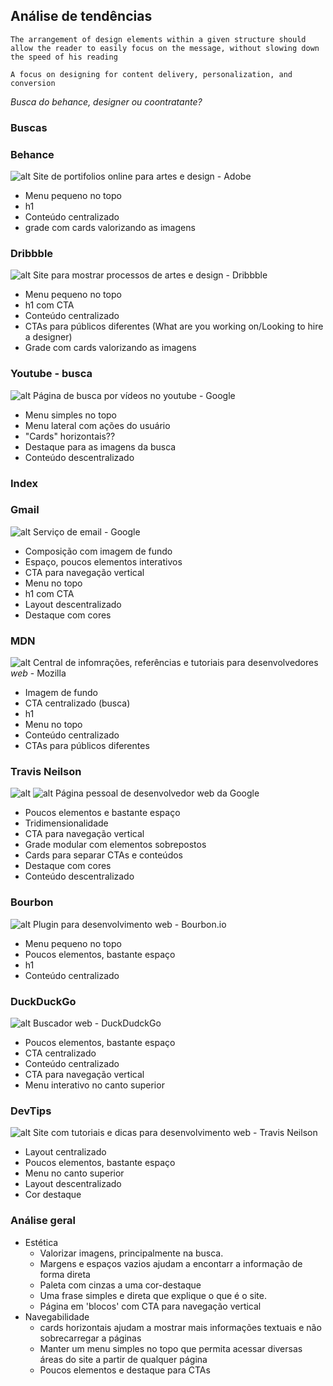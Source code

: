 ## Análise de tendências

`The arrangement of design elements within a given structure should allow the reader to easily focus on the message, without slowing down the speed of his reading`

`A focus on designing for content delivery, personalization, and conversion`

_Busca do behance, designer ou coontratante?_

### Buscas

### Behance
![alt](../images/tendencias/behance.png)
Site de portifolios online para artes e design - Adobe
* Menu pequeno no topo
* h1
* Conteúdo centralizado
* grade com cards valorizando as imagens

### Dribbble
![alt](../images/tendencias/dribbble.png)
Site para mostrar processos de artes e design - Dribbble
* Menu pequeno no topo
* h1 com CTA
* Conteúdo centralizado
* CTAs para públicos diferentes (What are you working on/Looking to hire a designer)
* Grade com cards valorizando as imagens

### Youtube - busca
![alt](../images/tendencias/yt-busca.png)
Página de busca por vídeos no youtube - Google
* Menu simples no topo
* Menu lateral com ações do usuário
* "Cards" horizontais??
* Destaque para as imagens da busca
* Conteúdo descentralizado

### Index

### Gmail
![alt](../images/tendencias/gmail.png)
Serviço de email - Google
* Composição com imagem de fundo
* Espaço, poucos elementos interativos
* CTA para navegação vertical
* Menu no topo
* h1 com CTA
* Layout descentralizado
* Destaque com cores

### MDN
![alt](../images/tendencias/mdn.png)
Central de infomrações, referências e tutoriais para desenvolvedores _web_ - Mozilla
* Imagem de fundo
* CTA centralizado (busca)
* h1
* Menu no topo
* Conteúdo centralizado
* CTAs para públicos diferentes

### Travis Neilson
![alt](../images/tendencias/travis.png)
![alt](../images/tendencias/travis2.png)
Página pessoal de desenvolvedor web da Google
* Poucos elementos e bastante espaço
* Tridimensionalidade
* CTA para navegação vertical
* Grade modular com elementos sobrepostos
* Cards para separar CTAs e conteúdos
* Destaque com cores
* Conteúdo descentralizado

### Bourbon
![alt](../images/tendencias/bourbon.png)
Plugin para desenvolvimento web - Bourbon.io
* Menu pequeno no topo
* Poucos elementos, bastante espaço
* h1
* Conteúdo centralizado

### DuckDuckGo
![alt](../images/tendencias/ddg.png)
Buscador web - DuckDudckGo
* Poucos elementos, bastante espaço
* CTA centralizado
* Conteúdo centralizado
* CTA para navegação vertical
* Menu interativo no canto superior

### DevTips
![alt](../images/tendencias/devtips.png)
Site com tutoriais e dicas para desenvolvimento web - Travis Neilson
* Layout centralizado
* Poucos elementos, bastante espaço
* Menu no canto superior
* Layout descentralizado
* Cor destaque

### Análise geral
* Estética
	* Valorizar imagens, principalmente na busca.
	* Margens e espaços vazios ajudam a encontarr a informação de forma direta
	* Paleta com cinzas a uma cor-destaque
	* Uma frase simples e direta que explique o que é o site.
	* Página em 'blocos' com CTA para navegação vertical
* Navegabilidade
  * cards horizontais ajudam a mostrar mais informações textuais e não sobrecarregar a páginas
  * Manter um menu simples no topo que permita acessar diversas áreas do site a partir de qualquer página
  * Poucos elementos e destaque para CTAs
